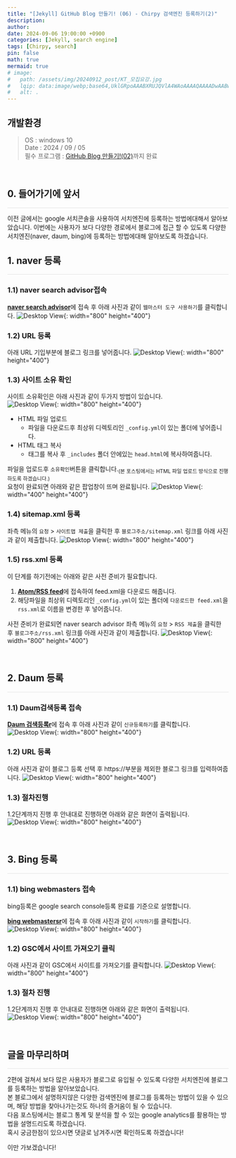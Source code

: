 ```yaml
---
title: "[Jekyll] GitHub Blog 만들기! (06) - Chirpy 검색엔진 등록하기(2)"
description: 
author:
date: 2024-09-06 19:00:00 +0900
categories: [Jekyll, search engine]
tags: [Chirpy, search]
pin: false
math: true
mermaid: true
# image:
#   path: /assets/img/20240912_post/KT_모집요강.jpg
#   lqip: data:image/webp;base64,UklGRpoAAABXRUJQVlA4WAoAAAAQAAAADwAABwAAQUxQSDIAAAARL0AmbZurmr57yyIiqE8oiG0bejIYEQTgqiDA9vqnsUSI6H+oAERp2HZ65qP/VIAWAFZQOCBCAAAA8AEAnQEqEAAIAAVAfCWkAALp8sF8rgRgAP7o9FDvMCkMde9PK7euH5M1m6VWoDXf2FkP3BqV0ZYbO6NA/VFIAAAA
#   alt: .
---
```


## **개발환경**
>OS : windows 10 <br/>
Date : 2024 / 09 / 05 <br/>
필수 프로그램 : [GitHub Blog 만들기!(02)](https://lucky-seoyounghyun.github.io/posts/Jekyll-GitHub-Blog-%EB%A7%8C%EB%93%A4%EA%B8%B0-(02)-Chirpy-%EC%A0%81%EC%9A%A9/)까지 완료

<br/>

## **0. 들어가기에 앞서**
<hr style="height: 0.5px; background-color: rgba(0, 0, 0, .1); border: none;" />
이전 글에서는 google 서치콘솔을 사용하여 서치엔진에 등록하는 방법에대해서 알아보았습니다.  
이번에는 사용자가 보다 다양한 경로에서 블로그에 접근 할 수 있도록
다양한 서치엔진(naver, daum, bing)에 등록하는 방법에대해 알아보도록 하겠습니다.

<br/>

## **1. naver 등록**
<hr style="height: 0.5px; background-color: rgba(0, 0, 0, .1); border: none;" />

### 1.1) naver search advisor접속
[**naver search advisor**](https://searchadvisor.naver.com/)에 접속 후 아래 사진과 같이 `웹마스터 도구 사용하기`를 클릭합니다.
![Desktop View](/assets/img/20240906_post/naver_search_advisor_01.JPG){: width="800" height="400"}

### 1.2) URL 등록
아래 URL 기입부분에 블로그 링크를 넣어줍니다.
![Desktop View](/assets/img/20240906_post/naver_search_advisor_02.JPG){: width="800" height="400"}

### 1.3) 사이트 소유 확인
사이트 소유확인은 아래 사진과 같이 두가지 방법이 있습니다.  
![Desktop View](/assets/img/20240906_post/naver_search_advisor_03.JPG){: width="800" height="400"}

- HTML 파일 업로드  
  - 파일을 다운로드후 최상위 디렉토리인 `_config.yml`이 있는 폴더에 넣어줍니다.
- HTML 태그 복사  
  - 태그를 복사 후 `_includes` 폴더 안에있는 `head.html`에 복사하여줍니다.
    
파일을 업로드후 `소유확인`버튼을 클릭합니다.<sub>(본 포스팅에서는 HTML 파일 업로드 방식으로 진행하도록 하겠습니다.)</sub>  
요청이 완료되면 아래와 같은 팝업창이 뜨며 완료됩니다.
![Desktop View](/assets/img/20240906_post/naver_search_advisor_04.JPG){: width="400" height="400"}

### 1.4) sitemap.xml 등록
좌측 메뉴의 `요청` > `사이트맵 제출`을 클릭한 후 `블로그주소/sitemap.xml` 링크를 아래 사진과 같이 제출합니다.
![Desktop View](/assets/img/20240906_post/naver_search_advisor_05.JPG){: width="800" height="400"}

### 1.5) rss.xml 등록
이 단계를 하기전에는 아래와 같은 사전 준비가 필요합니다.  
1. [**Atom/RSS feed**](https://jekyllcodex.org/without-plugin/rss-feed/#)에 접속하여 feed.xml을 다운로드 해줍니다.  
2. 해당파일을 최상위 디렉토리인 `_config.yml`이 있는 폴더에 `다운로드한 feed.xml`을 `rss.xml`로 이름을 변경한 후 넣어줍니다.  

사전 준비가 완료되면 naver search advisor 좌측 메뉴의 `요청` > `RSS 제출`을 클릭한 후 `블로그주소/rss.xml` 링크를 아래 사진과 같이 제출합니다.
![Desktop View](/assets/img/20240906_post/naver_search_advisor_07.JPG){: width="800" height="400"}

<br/>

## **2. Daum 등록**
<hr style="height: 0.5px; background-color: rgba(0, 0, 0, .1); border: none;" />

### 1.1) Daum검색등록 접속
[**Daum 검색등록r**](https://register.search.daum.net/index.daum)에 접속 후 아래 사진과 같이 `신규등록하기`를 클릭합니다.
![Desktop View](/assets/img/20240906_post/Daum_검색등록_01.JPG){: width="800" height="400"}

### 1.2) URL 등록
아래 사진과 같이 블로그 등록 선택 후 https://부분을 제외한 블로그 링크를 입력하여줍니다.
![Desktop View](/assets/img/20240906_post/Daum_검색등록_02.JPG){: width="800" height="400"}

### 1.3) 절차진행
1.2단계까지 진행 후 안내대로 진행하면 아래와 같은 화면이 출력됩니다.
![Desktop View](/assets/img/20240906_post/Daum_검색등록_05.JPG){: width="800" height="400"}

<br/>

## **3. Bing 등록**
<hr style="height: 0.5px; background-color: rgba(0, 0, 0, .1); border: none;" />

### 1.1) bing webmasters 접속
bing등록은 google search console등록 완료를 기준으로 설명합니다.  

[**bing webmastersr**](https://www.bing.com/webmasters/about)에 접속 후 아래 사진과 같이 `시작하기`를 클릭합니다.
![Desktop View](/assets/img/20240906_post/bing_webmasters_01.JPG){: width="800" height="400"}

### 1.2) GSC에서 사이트 가져오기 클릭
아래 사진과 같이 GSC에서 사이트를 가져오기를 클릭합니다.
![Desktop View](/assets/img/20240906_post/bing_webmasters_02.JPG){: width="800" height="400"}

### 1.3) 절차 진행
1.2단계까지 진행 후 안내대로 진행하면 아래와 같은 화면이 출력됩니다.
![Desktop View](/assets/img/20240906_post/bing_webmasters_03.JPG){: width="800" height="400"}

<br/>

## **글을 마무리하며**

<hr style="height: 0.5px; background-color: rgba(0, 0, 0, .1); border: none;" />

2편에 걸쳐서 보다 많은 사용자가 블로그로 유입될 수 있도록 다양한 서치엔진에 블로그를 등록하는 방법을 알아보았습니다.  
본 블로그에서 설명하지않은 다양한 검색엔진에 블로그를 등록하는 방법이 있을 수 있으며, 해당 방법을 찾아나가는것도 하나의 즐거움이 될 수 있습니다.  
다음 포스팅에서는 블로그 통계 및 분석을 할 수 있는 google analytics를 활용하는 방법을 설명드리도록 하겠습니다.  
혹시 궁금한점이 있으시면 댓글로 남겨주시면 확인하도록 하겠습니다!

이만 가보겠습니다!

<br/>